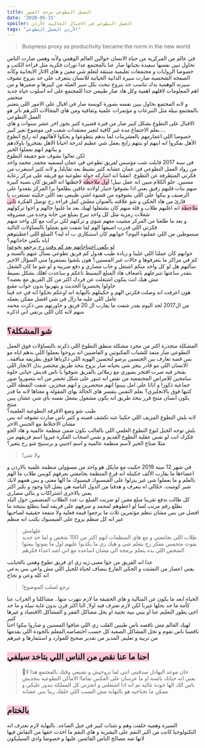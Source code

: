 ```yaml
---
title: العمل التطوعي مزحة العصر
date: '2020-05-15'
spoiler: العمل التطوعي في الاجيال الحالية الأردن
tags: "الأردن العمل_التطوعي"
---
```

> Busyness proxy as productivity became the norm in the new world

في عالم من المركزية من حياة الانسان حوالين العالم الوهمي ولأنه وهمي صارت الناس تحاول تبين نفسها سعيدة بحياتها صار عنا بالمجتمع عدا ثورات فكرية مثل قراءة الكتب و خصوصا الروايات و مجتمعات تعليمية منبثقة لتعلم شي معين و هاي الاثار الايجابية وكأنه الصفحة الشخصية صارت سيرة الذاتية الحياتية للانسان بتتعرف على حد بتروح تشوف سيرته الوهمية بدك تناسب حد بتروح تبحث بكل سير العيلة من كبيرها و صغيرها و من اهم المعلومات لاقلهم اهمية وكل هاد صار طبيعي جدا للمجتمع على انه اسلوب حياة جديد متحضر<br>
و لانه المجتمع بحاول يبين نفسه بصورة كويسة صار في اقبال على الامور اللي بتعتبر بالمجتمع نبيلة مثل التبرعات و مؤتمرات علمية وثقافية ومن هاي المجالات اكثرهم تأثر هو العمل التطوعي<br>
الاقبال على التطوع بشكل كبير صار من فترة قصيرة كثير بجوز اخر عشر سنوات و هاي بعلم الاجتماع مدة غير كافية لتغير معتقدات شعب في موضوع تغير كبير....<br>
خصوصا اللي اعمارمهم بالعشرينات لما بدهم يتطوعوا و يحكوا لأهاليهم انه رايح اتطوع الأهل بفكروا انه ابنهم او بنتهم رايح يعمل شي عظيم لدرجة احيانا الاهل بفتخروا باولادهم و بناتهم انهم بعملوا الخير<br>
لكن تعالوا نشوف شو حقيقة التطوع<br>
في سنة 2017 قابلت شب مؤسس لفريق تطوعي في عمان لنسميه محمد, محمد واحد من رواد العمل التطوعي في عمان عشانه كثير نشيط بعد تقابلنا, و لانه كثير استغرب من فكرتي المتطرفة عن التطوع. اتفقنا انه اشاركه جولة تطوعية مع فريقه على مركز رعاية مسنين. حلو الكلام مبين انه عمل نبيل!
<span style="background-color: rgba(255, 168, 197, 0.65)"> اول ملاحظة</span>
 لاحظتها انه الفريق كان نسبة كبيرة منهم بنات قلبهم رقيق يعني اذا بشوفوا ختيار اولاده عاقين بطلعوا برا المركز بقعدوا على الرصيف و ببكوا على اللي بشوفوه من قسوة اشي طبيعي بعد اللي حكيته تستغرب يا قارئ من هاد الحكي و شو علاقته بالعنوان معلش كمل قراءة رح توصل الفكرة
<span style="background-color: rgba(255, 168, 197, 0.65)"> ثاني ملاحظة</span>
انه اغلبهم طلاب و قلة منهم كان بشتغلوا لهيك بعد ما غلبوا حالهم و اجوا تركولهم شغلات رمزية مثل كل واحد تبرع بمبلغ من خانة وحدة من مصروفه  <br>
و بعد ما طلعنا من المركز مشيت معهم شوي و تركتهم لكن تركت مع كل واحد منهم فكرتي اللي قدرت اصيغها الهم لما شفت شو بعملوا بالتساؤلات التالية<br>
مبسوطين من اللي عملتوه اليوم؟
جوابهم كان استنكاري ب أه ليه؟
المبلغ اللي اعطيتوهم اياه بكفي حاجاتهم؟<br>
<a href="https://www.youtube.com/watch?v=fC3m5Ls2W8U">لو بكفي احتياجاتهم بعد كم وقت رح يرجعو يجوعوا</a><br>
جوابهم كان عملنا اللي علينا و زيادة
طيب هدول كم فريق تطوعي بسأل عنهم بالسنة و كم في مراكز ما بتعرفوها و حالات غير المسنين؟ 
هون بلشوا يستفزوا مني
السؤال الاخير سألتهم هل لو كل واحد منكم اشتغل و جاب مصاري و دفع ضريبة و لو شو ما كان الشغل بتقدر ساعتها تتبرعلهم باضعاف هاد المبلغ البسيط تاعكم و ساعدت اهلك بشكل بسيط مش هيك انت بتكون اشتغلت عن فردك اكثر من كل الفريق مع بعضه؟<br>
حاولوا يختصروا الحديث و يتهربوا بدون جواب مقنع<br>
هون اعرفت انه وصلت فكرتي الهم و حكيتلهم بالنهاية انه اوعكم تحكوا انه في حد فينا عامل اللي عليه ما زال في شي افضل ممكن يعمله<br>
من ال2017 لحد اليوم بقدر شفت ما يقارب ال 20 فريق و حاورتهم بس ذكرت محمد منهم لانه كان اللي يرتقي اني اذكره <br>

## <span style="background-color: rgba(255, 168, 197, 0.65)"> شو المشكلة؟</span>
المشكلة متجذرة اكثر من مجرد مشكلة منطق التطوع اللي ذكرته بالتساؤلات فوق العمل التطوعي صار منفذ للشباب المكبوتين و الفاضيين انه يروحوا يعملوا اللي بدهم اياه مو بس قصة تعارف بين الجنسين برضو لتحسين الهوية اللي ذكرناها فوق بطريقة منافقة.. الانسان اللي مو قادر ينجز شي بحياته صار يروح يتخذ طريق مختصر بدل الانجاز اللي بفتخر فيه صرت افتخر بصوري مع زملائي بالفريق شوفوا يا ناس قديش حياتي حلوة سامحين للامراض المجتمعية من نقص انه تتنور على شكل تحضر من انه يتصوروا صور جماعية ذكورا و اناثا على امل يبينوا انهم متحضرين و انهم منجزين. شفت النقطة اللي كتبها فوق بالانجليزي؟ بعلم النفس بتفسر هاي الحالة بهاي المقولة و معناها لانه ما قدر يكون انسان منتج قرر يتخذ طريق انه يكون مشغول يشغل نفسه بأي شي عشان يبين منتج<br>
طيب شو وضع الافرقة التطوعية العلمية؟<br>
لانه بلش التطوع المزيف اللي حكينا عنه تكشف قصته و كثير ناس صارت تشوفه انه بس مشان الاختلاط مع الجنس الاخر<br>
بلش توجه الجيل لنوع التطوع العلمي اللي بالغالب بكون ضمن منظمة عالمية و هاد الجو <br>
فكرك انت لو نفس عقلية التطوع القديم و نفس اصحاب الفكرة غيروا اسم فريقهم من مثلا صناع الخير لأسم منظمة عالمية و اسم اجنبي و برستيج شو رح يتغير؟<br>
> !ولا شي<br>

في شهر 12 سنة 2019 حكيت مع مايكل هو واحد من مسؤولي منظمة علمية بالاردن و اعضاءها ما يقارب الألف
حكيتله انه فرع المنظمة بجامعتي بعرفهم كويس طلاب ما الهم بالعلم و ما بعملوا شي غير ينزلوا على الفيسبوك فيسبوك ما الها معنى و بس همهم لايك شير كومنت. حكالي اه بنعرف و هدفنا من الدول النامية هي يضل النا وجود و نكبر اكثر يعني بالاحرى اشتراكات و بتالي مصاري <br>
كل طالب بدفع تقريبا مبلغ معين لو ضربت المبلغ ب عدد الطلاب المنضمين حول البلد بطلع رقم مرتب لسا لو اعطوهم لمحمد و صرفهم على فريقه لسا بنطلع بنتيجة ما<br>
افضل من بس مشان ننظم مؤتمرين ثلاث ما برجعوا قيمة فعلية ولا منفعة حقيقية لصاحبها غير انه كل منظم يروح على الفيسبوك يكتب انه منظم<br>

> علهامش<br>
> طلاب اللي بجامعتي و مع هاي المنظمات انهم اكثر من 100 شخص و لما حد جديد يفوت متحمس مفكر رح يتعلم شي و هيك زي ما بكذبوا عليهم اول ما يفوتوا ببعثوا الشخص اللي بده يتعلم برمجة الي مشان اساعده مع اني اشد اعداء فكرهم<br>

عدا انه الفريق من جوا معبى زيه زي اي فريق تطوع وهمي بالحبايب<br>
يعني اعصار من التشتت و الحكي الفارغ بنضاف لحياة للجيل اللي مش واعي بس بدعي انه كله وعي و نجاح<br>

> !نرجع لصلب الموضوع 

الحياة ابعد ما يكون عن المثالية و هاي الحقيقة ما لازم نتهرب منها.. مشاكلنا و الخراب عنا كأمة ما حد بحلها غيرنا لكن لازم نعترف فيه اولا, النا اكثر قرن بدون غاية نبيلة و ما حد اجى يطور التعليم عنا او يبني بنية تحتية او يحل مشاكل الفقر و المشاكل الاقتصاد و غيرها كثير<br>
لهيك العالم مش ناقصه ناس طيبين القلب زي اللي شافوا المسنين و صاروا يبكوا احنا ناقصنا ناس تقوم و تحل المشاكل الصعبة كل حسب اختصاصه,المعلم بالجودة اللي بقدمها من تربية و تعليم, المدير من تقدير صحيح للموارد و استثمارها و غيرهم <br>

## <span style="background-color: rgba(255, 168, 197, 0.65)"> احنا ما عنا نقص من الناس اللي بتاخد سيلفي</span>
> 🤦حان موعد البهادل
صدقيني  انتي لما تروحيش و تضيعي وقتك بالمجتمع هذا لا يعني انه حياتك بائسة او ما عرسان على العكس تماما! الاماكن التطوعية بتجذبش ناس الك الها جودة عالية ثم انه اذا اشتغلتي و انجزتي كل المملكة بتدور عليكي و ممكن ما تحتاجيه هو بالنهاية مش السبب اللي خلقك ربنا بس عشانه<br>


## <span style="background-color: rgba(255, 168, 197, 0.65)"> بالختام</span>
 السيرة وهمية خلقت وهم و شتات كبير في جيل الصاعد. بالنهاية لازم نعترف انه التكنولوجيا كانت من اكبر النقم على البشرية و هاي النقم ما اخذت حقها من النقاش فيها لانها ضد مصالح الناس القائمين عليها و خصوصا وادي السيليكون
